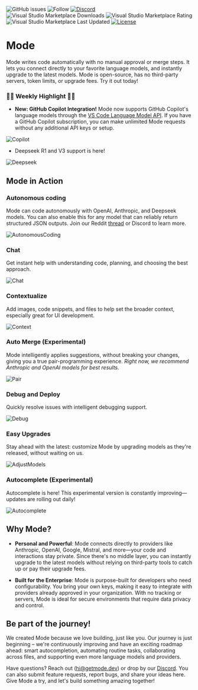 ![GitHub issues](https://img.shields.io/github/issues/modedevteam/mode)
![Follow](https://img.shields.io/twitter/follow/modedevteam?style=social)
[![Discord](https://img.shields.io/badge/Discord-Join%20Us-blue)](https://discord.gg/FRDxms57pG)
![Visual Studio Marketplace Downloads](https://img.shields.io/visual-studio-marketplace/d/aruna-labs.mode)
![Visual Studio Marketplace Rating](https://img.shields.io/visual-studio-marketplace/stars/aruna-labs.mode)
![Visual Studio Marketplace Last Updated](https://img.shields.io/visual-studio-marketplace/last-updated/aruna-labs.mode)
[![License](https://img.shields.io/badge/License-MIT-blue)](LICENSE)

# Mode

Mode writes code automatically with no manual approval or merge steps. It lets you connect directly to your favorite language models, and instantly upgrade to the latest models. Mode is open-source, has no third-party servers, token limits, or upgrade fees. Try it out today!

### 🌟🌟 Weekly Highlight 🌟🌟

* **New: GitHub Copilot Integration!** Mode now supports GitHub Copilot's language models through the [VS Code Language Model API](https://code.visualstudio.com/api/extension-guides/language-model). If you have a GitHub Copilot subscription, you can make unlimited Mode requests without any additional API keys or setup.

![Copilot](https://cdn.jsdelivr.net/gh/modedevteam/mode-assets/CopilotModels.gif)

* Deepseek R1 and V3 support is here!

![Deepseek](https://cdn.jsdelivr.net/gh/modedevteam/mode-assets/DeepseekV3Demo.gif)

## Mode in Action

### Autonomous coding

Mode can code autonomously with OpenAI, Anthropic, and Deepseek models. You can also enable this for any model that can reliably return structured JSON outputs. Join our Reddit [thread](https://www.reddit.com/r/ChatGPTCoding/comments/1i6t40q/mode_launches_autonomous_coding/) or Discord to learn more.

![AutonomousCoding](https://cdn.jsdelivr.net/gh/modedevteam/mode-assets/AutoCodeV2.gif)

### Chat
Get instant help with understanding code, planning, and choosing the best approach.

![Chat](https://cdn.jsdelivr.net/gh/modedevteam/mode-assets/Chat.gif)

### Contextualize
Add images, code snippets, and files to help set the broader context, especially great for  UI development.

![Context](https://cdn.jsdelivr.net/gh/modedevteam/mode-assets/Context.gif)

### Auto Merge (Experimental)
Mode intelligently applies suggestions, without breaking your changes, giving you a true pair-programming experience. *Right now, we recommend Anthropic and OpenAI models for best results.*

![Pair](https://cdn.jsdelivr.net/gh/modedevteam/mode-assets/ApplyChanges.gif)

### Debug and Deploy
Quickly resolve issues with intelligent debugging support.

![Debug](https://cdn.jsdelivr.net/gh/modedevteam/mode-assets/Context.gif)

### Easy Upgrades
Stay ahead with the latest: customize Mode by upgrading models as they're released, without waiting on us.

![AdjustModels](https://cdn.jsdelivr.net/gh/modedevteam/mode-assets/AdjustModels.gif)

### Autocomplete (Experimental)

Autocomplete is here! This experimental version is constantly improving—updates are rolling out daily!

![Autocomplete](https://cdn.jsdelivr.net/gh/modedevteam/mode-assets/Autocomplete.gif)

## Why Mode?

- **Personal and Powerful**: Mode connects directly to providers like Anthropic, OpenAI, Google, Mistral, and more&mdash;your code and interactions stay private. Since there's no middle layer, you can instantly upgrade to the latest models without relying on third-party tools to catch up or pay their upgrade fees.

- **Built for the Enterprise**: Mode is purpose-built for developers who need configurability. You bring your own keys, making it easy to integrate with providers already approved in your organization. With no tracking or servers, Mode is ideal for secure environments that require data privacy and control.

## Be part of the journey!

We created Mode because we love building, just like you. Our journey is just beginning – we're continuously improving and have an exciting roadmap ahead: smart autocompletion, automating routine tasks, collaborating across files, and supporting even more language models and providers.

Have questions? Reach out (hi@getmode.dev) or drop by our [Discord](https://discord.gg/FRDxms57pG). You can also submit feature requests, report bugs, and share your ideas here. Give Mode a try, and let's build something amazing together!
